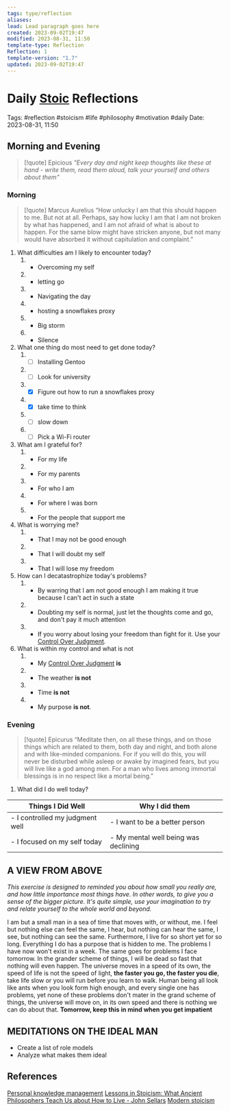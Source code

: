 ```yaml
---
tags: type/reflection
aliases: 
lead: Lead paragraph goes here
created: 2023-09-02T19:47
modified: 2023-08-31, 11:50
template-type: Reflection
Reflection: 1
template-version: "1.7"
updated: 2023-09-02T19:47
---
```


# Daily [Stoic](../SLIP-BOX/Stoicism.md) Reflections

Tags:  #reflection #stoicism #life #philosophy #motivation #daily
Date: 2023-08-31, 11:50

## Morning and Evening

> [!quote] Epicious 
> _"Every day and night keep thoughts like these at hand - write them, 
> read them aloud, talk your yourself and others about them"_

### Morning

> [!quote] Marcus Aurelius
> “How unlucky I am that this should happen to me. But not at all. Perhaps, say 
> how lucky I am that I am not broken by what has happened, and I am not 
> afraid  of what is about to happen. For the same blow might have stricken 
> anyone, but not many would have absorbed it without capitulation 
> and complaint.”

1. What difficulties am I likely to encounter today?
	1. - Overcoming my self
	2. - letting go
	3. - Navigating the day  
	4. - hosting a snowflakes proxy
	5. - Big storm
	6. - Silence 
2. What one thing do most need to get done today?
	1. - [ ] Installing Gentoo 
	2. - [ ] Look for university
	3. - [x] Figure out how to run a snowflakes proxy
	4. - [x] take time to think
	5. - [ ] slow down
	6. - [ ] Pick a Wi-Fi router
3. What am I grateful for?
	1. - For my life 
	2. - For my parents	
	3. - For who I am
	4. - For where I was born
	5. - For the people that support me
4. What is worrying me?
	1. - That I may not be good enough
	2. - That I will doubt my self 
	3. - That I will lose my freedom 
5. How can I decatastrophize today's problems?
	1. - By warring that I am not good enough I am making it true because I can't act in such a state
	2. - Doubting my self is normal, just let the thoughts come and go, and don't pay it much attention
	3. - If you worry about losing your freedom than fight for it. Use your [Control Over Judgment](../SLIP-BOX/Control%20Over%20Judgment.md). 
1. What is within my control and what is not
	1. - My [Control Over Judgment](../SLIP-BOX/Control%20Over%20Judgment.md) **is**
	2. - The weather **is not**
	3. - Time **is not**
	4. - My purpose **is not**. 

### Evening

> [!quote]  Epicurus
> “Meditate then, on all these things, and on those things which are related 
> to them, both day and night, and both alone and with like-minded 
> companions. For if you will do this, you will never be disturbed while 
> asleep or awake by imagined fears, but you will live like a god among 
> men. For a man who lives among immortal blessings is in no respect 
> like a mortal being.”

1. What did I do well today?

| Things I Did Well | Why I did them |
| ------------------- | ---------------- |
| - I controlled my judgment well | - I want to be a better person |
| - I focused on my self today    | - My mental well being was declining|
## A VIEW FROM ABOVE

_This exercise is designed to reminded you about how small you really are, and how little importance most things have. In other words, to give you a sense of the bigger picture. It's quite simple, use your imagination to try and relate yourself to the whole world and beyond._

I am but a small man in a sea of time that moves with, or without, me. I feel but nothing else can feel the same, I hear, but nothing can hear the same, I see, but nothing can see the same. Furthermore, I live for so short yet for so long. Everything I do has a purpose that is hidden to me. The problems I have now won't exist in a week. The same goes for problems I face tomorrow. In the grander scheme of things, I will be dead so fast that nothing will even happen. The universe moves in a speed of its own, the speed of life is not the speed of light, **the faster you go, the faster you die**, take life slow or you will run before you learn to walk. Human being all look like ants when you look form high enough, and every single one has problems, yet none of these problems don't mater in the grand scheme of things, the universe will move on, in its own speed and there is nothing we can do about that. **Tomorrow, keep this in mind when you get impatient**

## MEDITATIONS ON THE IDEAL MAN

- Create a list of role models 
- Analyze what makes them ideal 

## References

[Personal knowledge management](../SLIP-BOX/Personal%20knowledge%20management.md)
[Lessons in Stoicism: What Ancient Philosophers Teach Us about How to Live - John Sellars](https://books.google.cz/books/about/Lessons_in_Stoicism.html?id=ky84zQEACAAJ&redir_esc=y)
[Modern stoicism](https://modernstoicism.com/)


